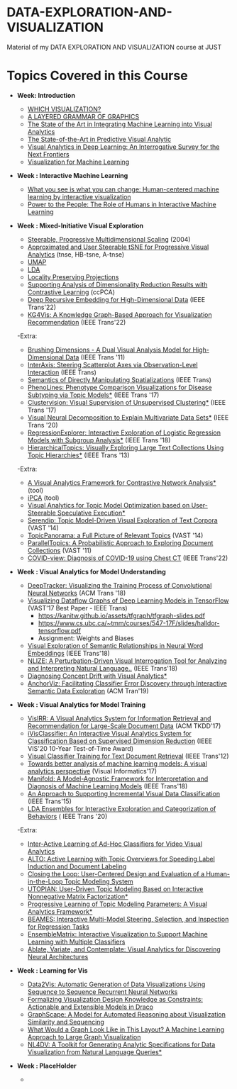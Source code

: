 # DATA-EXPLORATION-AND-VISUALIZATION
Material of my DATA EXPLORATION AND VISUALIZATION course at JUST



# Topics Covered in this Course
- **Week: Introduction**
  - [WHICH VISUALIZATION?](https://experception.net/Franconeri_ExperCeptionDotNet_DataVisQuickRef.pdf) 
  - [A LAYERED GRAMMAR OF GRAPHICS](https://vita.had.co.nz/papers/layered-grammar.pdf)
  - [The State of the Art in Integrating Machine Learning into Visual Analytics](https://arxiv.org/abs/1802.07954)
  - [The State-of-the-Art in Predictive Visual Analytic](https://graphics.cs.wisc.edu/Papers/2017/LGHGM17/star-pva-camera%20ready%20correction.pdf)
  - [Visual Analytics in Deep Learning: An Interrogative Survey for the Next Frontiers](https://ieeexplore.ieee.org/document/8371286)
  - [Visualization for Machine Learning](https://media.neurips.cc/Conferences/NIPS2018/Slides/Visualization_for_ML.pdf)

- **Week : Interactive Machine Learning**
    - [What you see is what you can change: Human-centered machine learning by interactive visualization](https://www.sciencedirect.com/science/article/abs/pii/S0925231217307609)
    - [Power to the People: The Role of Humans in Interactive Machine Learning](https://ojs.aaai.org//index.php/aimagazine/article/view/2513)

- **Week : Mixed-Initiative Visual Exploration**
    - [Steerable, Progressive Multidimensional Scaling](https://citeseerx.ist.psu.edu/viewdoc/download?doi=10.1.1.134.6448&rep=rep1&type=pdf) (2004)
    - [Approximated and User Steerable tSNE for Progressive Visual Analytics](https://ieeexplore.ieee.org/document/7473883) (tnse, HB-tsne, A-tnse)
    - [UMAP](https://pair-code.github.io/understanding-umap/)
    - [LDA](https://www.analyticsvidhya.com/blog/2021/08/a-brief-introduction-to-linear-discriminant-analysis/)
    - [Locality Preserving Projections](https://proceedings.neurips.cc/paper/2003/file/d69116f8b0140cdeb1f99a4d5096ffe4-Paper.pdf)
    - [Supporting Analysis of Dimensionality Reduction Results with Contrastive Learning](https://arxiv.org/abs/1905.03911) (ccPCA)
    - [Deep Recursive Embedding for High-Dimensional Data](https://ieeexplore.ieee.org/document/9585419) (IEEE Trans'22)
    - [KG4Vis: A Knowledge Graph-Based Approach for Visualization Recommendation](https://ieeexplore.ieee.org/document/9552844) (IEEE Trans'22)
    
  -Extra:
    - [Brushing Dimensions - A Dual Visual Analysis Model for High-Dimensional Data](https://openaccess.city.ac.uk/id/eprint/3616/1/07%20-%20turkayBrushingDimensions2011v2.pdf) (IEEE Trans '11)
    - [InterAxis: Steering Scatterplot Axes via Observation-Level Interaction](https://faculty.cc.gatech.edu/~aendert3/resources/kim-vast-2015.pdf) (IEEE Trans)
    - [Semantics of Directly Manipulating Spatializations](https://infovis.cs.vt.edu/sites/default/files/06634115.pdf) (IEEE Trans)
    - [PhenoLines: Phenotype Comparison Visualizations for Disease Subtyping via Topic Models*](https://ieeexplore.ieee.org/document/8019821)  (IEEE Trans '17)
    - [Clustervision: Visual Supervision of Unsupervised Clustering*](https://ieeexplore.ieee.org/document/8019866) (IEEE Trans '17)
    - [Visual Neural Decomposition to Explain Multivariate Data Sets*](https://arxiv.org/abs/2009.05502)  (IEEE Trans '20)
    - [RegressionExplorer: Interactive Exploration of Logistic Regression Models with Subgroup Analysis*](https://ieeexplore.ieee.org/document/8464305)   (IEEE Trans '18)
    - [HierarchicalTopics: Visually Exploring Large Text Collections Using Topic Hierarchies*](https://ieeexplore.ieee.org/document/6634160) (IEEE Trans '13)

  -Extra:
    - [A Visual Analytics Framework for Contrastive Network Analysis*](https://takanori-fujiwara.github.io/s/contrana/) (tool)
    - [iPCA](http://csit.udc.edu/~djeong/pdf/iPCA-fin.pdf) (tool)
    - [Visual Analytics for Topic Model Optimization based on User-Steerable Speculative Execution*](http://graphics.uni-konstanz.de/publikationen/ElAssady2019VisualAnalyticsTopic/visualanalyticstopic.pdf) 
    - [Serendip: Topic Model-Driven Visual Exploration of Text Corpora](https://graphics.cs.wisc.edu/Papers/2014/AKVWG14/Preprint.pdf) (VAST '14)
    - [TopicPanorama: a Full Picture of Relevant Topics](http://www.shixialiu.com/publications/TopicPanorama_TVCG/paper.pdf) (VAST '14)
    - [ParallelTopics: A Probabilistic Approach to Exploring Document Collections](https://valt.cs.tufts.edu/pdf/dou2011parallel.pdf) (VAST '11)
    - [COVID-view: Diagnosis of COVID-19 using Chest CT](https://ieeexplore.ieee.org/document/9552241) (IEEE Trans'22)



- **Week : Visual Analytics for Model Understanding**
    - [DeepTracker: Visualizing the Training Process of Convolutional Neural Networks](https://arxiv.org/abs/1808.08531) (ACM Trans '18)
    - [Visualizing Dataflow Graphs of Deep Learning Models in TensorFlow](https://idl.cs.washington.edu/files/2018-TensorFlowGraph-VAST.pdf) (VAST'17 Best Paper - IEEE Trans)
        -  https://kanitw.github.io/assets/tfgraph/tfgraph-slides.pdf 
        -  https://www.cs.ubc.ca/~tmm/courses/547-17F/slides/halldor-tensorflow.pdf
        -  Assignment: Weights and Biases
    - [Visual Exploration of Semantic Relationships in Neural Word Embeddings](https://ieeexplore.ieee.org/document/8019864) (IEEE Trans'18)
    - [NLIZE: A Perturbation-Driven Visual Interrogation Tool for Analyzing and Interpreting Natural Language..](https://ieeexplore.ieee.org/document/8454904) (IEEE Trans'18)
    - [Diagnosing Concept Drift with Visual Analytics*](https://arxiv.org/abs/2007.14372)
    - [AnchorViz: Facilitating Classifier Error Discovery through Interactive Semantic Data Exploration](https://www.microsoft.com/en-us/research/uploads/prod/2018/04/AnchorViz-camera-ready.pdf) (ACM Tran'19)


- **Week : Visual Analytics for Model Training**
    - [VisIRR: A Visual Analytics System for Information Retrieval and Recommendation for Large-Scale Document Data](https://dl.acm.org/doi/pdf/10.1145/3070616) (ACM TKDD'17)
    - [iVisClassifier: An Interactive Visual Analytics System for Classification Based on Supervised Dimension Reduction](https://faculty.cc.gatech.edu/~hpark/papers/choo_vast10_v1.pdf) (IEEE VIS'20 10-Year Test-of-Time Award)
    - [Visual Classifier Training for Text Document Retrieval](https://ieeexplore.ieee.org/document/6327290) (IEEE Trans'12)
    - [Towards better analysis of machine learning models: A visual analytics perspective](https://www.sciencedirect.com/science/article/pii/S2468502X17300086) (Visual Informatics'17)
    - [Manifold: A Model-Agnostic Framework for Interpretation and Diagnosis of Machine Learning Models](https://ieeexplore.ieee.org/abstract/document/8440091) (IEEE Trans'18)
    - [An Approach to Supporting Incremental Visual Data Classification](https://ieeexplore.ieee.org/document/6840370) (IEEE Trans'15)
    - [LDA Ensembles for Interactive Exploration and Categorization of Behaviors](https://ieeexplore.ieee.org/abstract/document/8663312) ( IEEE Trans '20)

  -Extra:
    - [Inter-Active Learning of Ad-Hoc Classifiers for Video Visual Analytics](https://ieeexplore.ieee.org/document/6400492)
    - [ALTO: Active Learning with Topic Overviews for Speeding Label Induction and Document Labeling](https://aclanthology.org/P16-1110/)
    - [Closing the Loop: User-Centered Design and Evaluation of a Human-in-the-Loop Topic Modeling System](https://faculty.washington.edu/leahkf/pubs/IUI2018-ClosingTheLoopITM.pdf)
    - [UTOPIAN: User-Driven Topic Modeling Based on Interactive Nonnegative Matrix Factorization*](https://ieeexplore.ieee.org/abstract/document/6634167)
    - [Progressive Learning of Topic Modeling Parameters: A Visual Analytics Framework*](https://ieeexplore.ieee.org/document/8019825)
    - [BEAMES: Interactive Multi-Model Steering, Selection, and Inspection for Regression Tasks](https://www.cs.tufts.edu/~remco/publications/2019/CGA2019-Beames.pdf)
    - [EnsembleMatrix: Interactive Visualization to Support Machine Learning with Multiple Classifiers](https://research.tableau.com/sites/default/files/chi2009-talbot-ensemblematrix.pdf)
    - [Ablate, Variate, and Contemplate: Visual Analytics for Discovering Neural Architectures](https://arxiv.org/abs/1908.00387)


- **Week : Learning for Vis**
    - [Data2Vis: Automatic Generation of Data Visualizations Using Sequence to Sequence Recurrent Neural Networks](https://arxiv.org/abs/1804.03126)
    - [Formalizing Visualization Design Knowledge as Constraints: Actionable and Extensible Models in Draco](https://ieeexplore.ieee.org/abstract/document/8440847)
    - [GraphScape: A Model for Automated Reasoning about Visualization Similarity and Sequencing](http://idl.cs.washington.edu/files/2017-GraphScape-CHI.pdf)
    - [What Would a Graph Look Like in This Layout? A Machine Learning Approach to Large Graph Visualization](https://arxiv.org/abs/1710.04328)
    - [NL4DV: A Toolkit for Generating Analytic Specifications for Data Visualization from Natural Language Queries*](https://arxiv.org/abs/2008.10723)


- **Week : PlaceHolder**
    - []()

